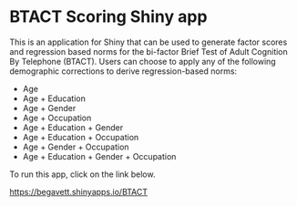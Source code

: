 # BTACT Scoring Shiny app

This is an application for Shiny that can be used to generate factor scores and regression based norms for the bi-factor Brief Test of Adult Cognition By Telephone (BTACT).
Users can choose to apply any of the following demographic corrections to derive regression-based norms:

* Age
* Age + Education
* Age + Gender
* Age + Occupation
* Age + Education + Gender
* Age + Education + Occupation
* Age + Gender + Occupation
* Age + Education + Gender + Occupation

To run this app, click on the link below.

https://begavett.shinyapps.io/BTACT
